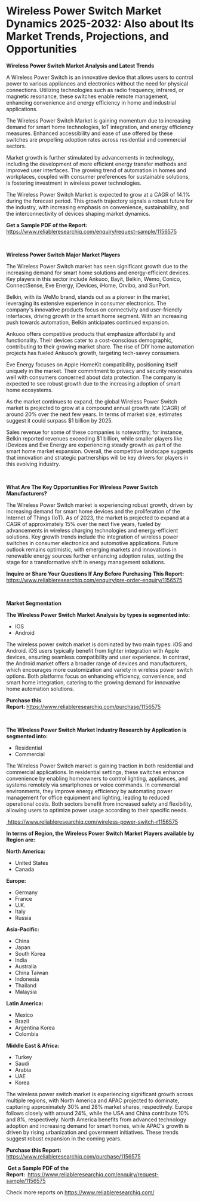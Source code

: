 <p><h1>Wireless Power Switch Market Dynamics 2025-2032: Also about Its Market Trends, Projections, and Opportunities</h1></p><p><strong>Wireless Power Switch Market Analysis and Latest Trends</strong></p>
<p><p>A Wireless Power Switch is an innovative device that allows users to control power to various appliances and electronics without the need for physical connections. Utilizing technologies such as radio frequency, infrared, or magnetic resonance, these switches enable remote management, enhancing convenience and energy efficiency in home and industrial applications. </p><p>The Wireless Power Switch Market is gaining momentum due to increasing demand for smart home technologies, IoT integration, and energy efficiency measures. Enhanced accessibility and ease of use offered by these switches are propelling adoption rates across residential and commercial sectors. </p><p>Market growth is further stimulated by advancements in technology, including the development of more efficient energy transfer methods and improved user interfaces. The growing trend of automation in homes and workplaces, coupled with consumer preferences for sustainable solutions, is fostering investment in wireless power technologies. </p><p>The Wireless Power Switch Market is expected to grow at a CAGR of 14.1% during the forecast period. This growth trajectory signals a robust future for the industry, with increasing emphasis on convenience, sustainability, and the interconnectivity of devices shaping market dynamics.</p></p>
<p><strong>Get a Sample PDF of the Report:&nbsp;</strong> <a href="https://www.reliableresearchiq.com/enquiry/request-sample/1156575?utm_campaign=2449&utm_medium=2&utm_source=Github&utm_content=ia&utm_term=06042025&utm_id=wireless-power-switch">https://www.reliableresearchiq.com/enquiry/request-sample/1156575</a></p>
<p>&nbsp;</p>
<p><strong>Wireless Power Switch Major Market Players</strong></p>
<p><p>The Wireless Power Switch market has seen significant growth due to the increasing demand for smart home solutions and energy-efficient devices. Key players in this sector include Ankuoo, Bayit, Belkin, Wemo, Conico, ConnectSense, Eve Energy, iDevices, iHome, Orvibo, and SunPort. </p><p>Belkin, with its WeMo brand, stands out as a pioneer in the market, leveraging its extensive experience in consumer electronics. The company's innovative products focus on connectivity and user-friendly interfaces, driving growth in the smart home segment. With an increasing push towards automation, Belkin anticipates continued expansion.</p><p>Ankuoo offers competitive products that emphasize affordability and functionality. Their devices cater to a cost-conscious demographic, contributing to their growing market share. The rise of DIY home automation projects has fueled Ankuoo’s growth, targeting tech-savvy consumers.</p><p>Eve Energy focuses on Apple HomeKit compatibility, positioning itself uniquely in the market. Their commitment to privacy and security resonates well with consumers concerned about data protection. The company is expected to see robust growth due to the increasing adoption of smart home ecosystems.</p><p>As the market continues to expand, the global Wireless Power Switch market is projected to grow at a compound annual growth rate (CAGR) of around 20% over the next few years. In terms of market size, estimates suggest it could surpass $1 billion by 2025.</p><p>Sales revenue for some of these companies is noteworthy; for instance, Belkin reported revenues exceeding $1 billion, while smaller players like iDevices and Eve Energy are experiencing steady growth as part of the smart home market expansion. Overall, the competitive landscape suggests that innovation and strategic partnerships will be key drivers for players in this evolving industry.</p></p>
<p>&nbsp;</p>
<p><strong>What Are The Key Opportunities For Wireless Power Switch Manufacturers?</strong></p>
<p><p>The Wireless Power Switch market is experiencing robust growth, driven by increasing demand for smart home devices and the proliferation of the Internet of Things (IoT). As of 2023, the market is projected to expand at a CAGR of approximately 15% over the next five years, fueled by advancements in wireless charging technologies and energy-efficient solutions. Key growth trends include the integration of wireless power switches in consumer electronics and automotive applications. Future outlook remains optimistic, with emerging markets and innovations in renewable energy sources further enhancing adoption rates, setting the stage for a transformative shift in energy management solutions.</p></p>
<p><strong>Inquire or Share Your Questions If Any Before Purchasing This Report:</strong> <a href="https://www.reliableresearchiq.com/enquiry/pre-order-enquiry/1156575?utm_campaign=2449&utm_medium=2&utm_source=Github&utm_content=ia&utm_term=06042025&utm_id=wireless-power-switch">https://www.reliableresearchiq.com/enquiry/pre-order-enquiry/1156575</a></p>
<p>&nbsp;</p>
<p><strong>Market Segmentation</strong></p>
<p><strong>The Wireless Power Switch Market Analysis by types is segmented into:</strong></p>
<p><ul><li>IOS</li><li>Android</li></ul></p>
<p><p>The wireless power switch market is dominated by two main types: iOS and Android. iOS users typically benefit from tighter integration with Apple devices, ensuring seamless compatibility and user experience. In contrast, the Android market offers a broader range of devices and manufacturers, which encourages more customization and variety in wireless power switch options. Both platforms focus on enhancing efficiency, convenience, and smart home integration, catering to the growing demand for innovative home automation solutions.</p></p>
<p><strong>Purchase this Report:&nbsp;</strong><a href="https://www.reliableresearchiq.com/purchase/1156575?utm_campaign=2449&utm_medium=2&utm_source=Github&utm_content=ia&utm_term=06042025&utm_id=wireless-power-switch">https://www.reliableresearchiq.com/purchase/1156575</a></p>
<p>&nbsp;</p>
<p><strong>The Wireless Power Switch Market Industry Research by Application is segmented into:</strong></p>
<p><ul><li>Residential</li><li>Commercial</li></ul></p>
<p><p>The Wireless Power Switch market is gaining traction in both residential and commercial applications. In residential settings, these switches enhance convenience by enabling homeowners to control lighting, appliances, and systems remotely via smartphones or voice commands. In commercial environments, they improve energy efficiency by automating power management for office equipment and lighting, leading to reduced operational costs. Both sectors benefit from increased safety and flexibility, allowing users to optimize power usage according to their specific needs.</p></p>
<p><a href="https://www.reliableresearchiq.com/wireless-power-switch-r1156575?utm_campaign=2449&utm_medium=2&utm_source=Github&utm_content=ia&utm_term=06042025&utm_id=wireless-power-switch">&nbsp;https://www.reliableresearchiq.com/wireless-power-switch-r1156575</a></p>
<p><strong>In terms of Region, the Wireless Power Switch Market Players available by Region are:</strong></p>
<p>
    <p> <strong> North America: </strong>
        <ul>
            <li>United States</li>
            <li>Canada</li>
        </ul>
        </p> 
    <p> <strong> Europe: </strong>
        <ul>
            <li>Germany</li>
            <li>France</li>
            <li>U.K.</li>
            <li>Italy</li>
            <li>Russia</li>
        </ul>
        </p> 
    <p> <strong> Asia-Pacific: </strong>
        <ul>
            <li>China</li>
            <li>Japan</li>
            <li>South Korea</li>
            <li>India</li>
            <li>Australia</li>
            <li>China Taiwan</li>
            <li>Indonesia</li>
            <li>Thailand</li>
            <li>Malaysia</li>
        </ul>
        </p> 
    <p> <strong> Latin America: </strong>
        <ul>
            <li>Mexico</li>
            <li>Brazil</li>
            <li>Argentina Korea</li>
            <li>Colombia</li>
        </ul>
        </p> 
    <p> <strong> Middle East & Africa: </strong>
        <ul>
            <li>Turkey</li>
            <li>Saudi</li>
            <li>Arabia</li>
            <li>UAE</li>
            <li>Korea</li>
        </ul>
    </p>
    </p>
<p><p>The wireless power switch market is experiencing significant growth across multiple regions, with North America and APAC projected to dominate, capturing approximately 30% and 28% market shares, respectively. Europe follows closely with around 24%, while the USA and China contribute 10% and 8%, respectively. North America benefits from advanced technology adoption and increasing demand for smart homes, while APAC's growth is driven by rising urbanization and government initiatives. These trends suggest robust expansion in the coming years.</p></p>
<p><strong>Purchase this Report: </strong><a href="https://www.reliableresearchiq.com/purchase/1156575?utm_campaign=2449&utm_medium=2&utm_source=Github&utm_content=ia&utm_term=06042025&utm_id=wireless-power-switch">https://www.reliableresearchiq.com/purchase/1156575</a></p>
<p>&nbsp;<strong>Get a Sample PDF of the Report:&nbsp;&nbsp;</strong><a href="https://www.reliableresearchiq.com/enquiry/request-sample/1156575?utm_campaign=2449&utm_medium=2&utm_source=Github&utm_content=ia&utm_term=06042025&utm_id=wireless-power-switch">https://www.reliableresearchiq.com/enquiry/request-sample/1156575</a></p>
<p><strong></strong></p>
<p>Check more reports on <a href="https://www.reliableresearchiq.com/?utm_campaign=2449&utm_medium=2&utm_source=Github&utm_content=ia&utm_term=06042025&utm_id=wireless-power-switch">https://www.reliableresearchiq.com/</a></p>